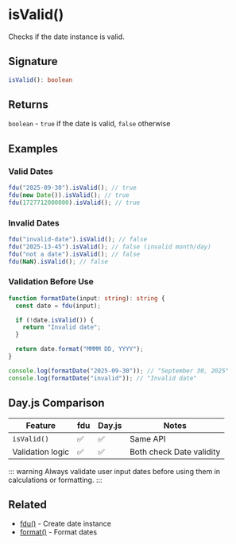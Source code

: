 # isValid()

Checks if the date instance is valid.

## Signature

```typescript
isValid(): boolean
```

## Returns

`boolean` - `true` if the date is valid, `false` otherwise

## Examples

### Valid Dates

```typescript
fdu("2025-09-30").isValid(); // true
fdu(new Date()).isValid(); // true
fdu(1727712000000).isValid(); // true
```

### Invalid Dates

```typescript
fdu("invalid-date").isValid(); // false
fdu("2025-13-45").isValid(); // false (invalid month/day)
fdu("not a date").isValid(); // false
fdu(NaN).isValid(); // false
```

### Validation Before Use

```typescript
function formatDate(input: string): string {
  const date = fdu(input);

  if (!date.isValid()) {
    return "Invalid date";
  }

  return date.format("MMMM DD, YYYY");
}

console.log(formatDate("2025-09-30")); // "September 30, 2025"
console.log(formatDate("invalid")); // "Invalid date"
```

## Day.js Comparison

| Feature          | fdu | Day.js | Notes                    |
| ---------------- | --- | ------ | ------------------------ |
| `isValid()`      | ✅  | ✅     | Same API                 |
| Validation logic | ✅  | ✅     | Both check Date validity |

::: warning
Always validate user input dates before using them in calculations or formatting.
:::

## Related

- [fdu()](/docs/api-reference/creation/fdu) - Create date instance
- [format()](/docs/api-reference/formatting/format) - Format dates
